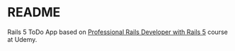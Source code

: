# README

Rails 5 ToDo App based on [Professional Rails Developer with Rails 5](https://www.udemy.com/course/pro-ruby-on-rails-rails5/) course at Udemy. 

